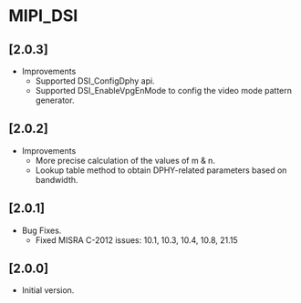 # MIPI_DSI

## [2.0.3]

- Improvements
  - Supported DSI_ConfigDphy api.
  - Supported DSI_EnableVpgEnMode to config the video mode pattern generator.

## [2.0.2]

- Improvements
  - More precise calculation of the values of m & n.
  - Lookup table method to obtain DPHY-related parameters based on bandwidth.

## [2.0.1]

- Bug Fixes.
  - Fixed MISRA C-2012 issues: 10.1, 10.3, 10.4, 10.8, 21.15

## [2.0.0]

- Initial version.
